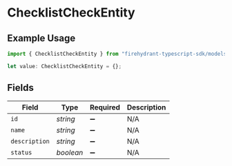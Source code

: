 # ChecklistCheckEntity

## Example Usage

```typescript
import { ChecklistCheckEntity } from "firehydrant-typescript-sdk/models/components";

let value: ChecklistCheckEntity = {};
```

## Fields

| Field              | Type               | Required           | Description        |
| ------------------ | ------------------ | ------------------ | ------------------ |
| `id`               | *string*           | :heavy_minus_sign: | N/A                |
| `name`             | *string*           | :heavy_minus_sign: | N/A                |
| `description`      | *string*           | :heavy_minus_sign: | N/A                |
| `status`           | *boolean*          | :heavy_minus_sign: | N/A                |